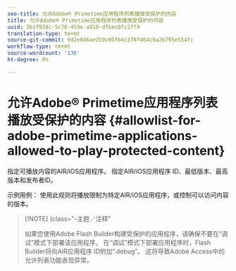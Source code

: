 ```yaml
---
seo-title: 允许Adobe® Primetime应用程序列表播放受保护的内容
title: 允许Adobe® Primetime应用程序列表播放受保护的内容
uuid: 3b1f938c-5c76-459e-a918-dfbec0fc2ff9
translation-type: tm+mt
source-git-commit: 9d2e046ae259c05fb4c278f464c9a26795e554fc
workflow-type: tm+mt
source-wordcount: '136'
ht-degree: 0%

---
```



# 允许Adobe® Primetime应用程序列表播放受保护的内容 {#allowlist-for-adobe-primetime-applications-allowed-to-play-protected-content}

指定可播放内容的AIR/iOS应用程序。 指定AIR/iOS应用程序 ID、最低版本、最高版本和发布者ID。

示例用例： 使用此规则将播放限制为特定AIR/iOS应用程序，或控制可以访问内容的版本。

>[!NOTE] {class=&quot;-主题／注释&quot;
>
>如果您使用Adobe Flash Builder构建受保护的应用程序，请确保不要在“调试”模式下部署该应用程序。 在“调试”模式下部署应用程序时，Flash Builder将向AIR应用程序 ID附加“.debug”。 这将导致Adobe Access中的允许列表功能表现异常。

